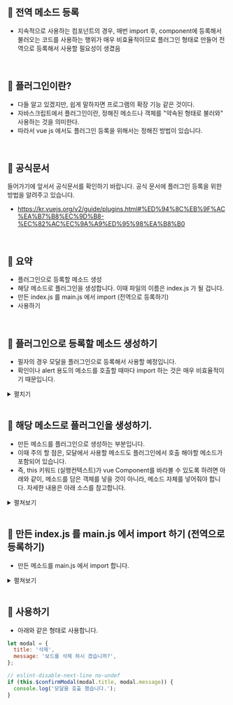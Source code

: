 📌 전역 메소드 등록
-
* 지속적으로 사용하는 컴포넌트의 경우, 매번 import 후, component에 등록해서 불러오는 코드를 사용하는 행위가 매우 비효율적이므로 플러그인 형태로 만들어 전역으로 등록해서 사용할 필요성이 생겼음


<br/>

📌 플러그인이란?
-
* 다들 알고 있겠지만, 쉽게 말하자면 프로그램의 확장 기능 같은 것이다.
* 자바스크립트에서 플러그인이란, 정해진 메소드나 객체를 "약속된 형태로 불러와" 사용하는 것을 의미한다.
* 따라서 vue js 에서도 플러그인 등록을 위해서는 정해진 방법이 있습니다.


<br/>


📌 공식문서
-
들어가기에 앞서서 공식문서를 확인하기 바랍니다. 공식 문서에 플러그인 등록을 위한 방법을 알려주고 있습니다.
* <https://kr.vuejs.org/v2/guide/plugins.html#%ED%94%8C%EB%9F%AC%EA%B7%B8%EC%9D%B8-%EC%82%AC%EC%9A%A9%ED%95%98%EA%B8%B0>


<br/>

📌 요약
-
* 플러그인으로 등록할 메소드 생성
* 해당 메소드로 플러그인을 생성합니다. 이때 파일의 이름은 index.js 가 될 겁니다.
* 만든 index.js 를 main.js 에서 import (전역으로 등록하기)
* 사용하기



<br/>

📌 플러그인으로 등록할 메소드 생성하기
-
* 필자의 경우 모달을 플러그인으로 등록해서 사용할 예정입니다.
* 확인이나 alert 용도의 메소드를 호출할 때마다 import 하는 것은 매우 비효율적이기 때문입니다.
<details>
    <summary>펼치기</summary>


```javascript
let modal = {
  confirmModal: function (title, message, options) {
    let config = {
      title: title,
      size: 'sm',
      buttonSize: 'sm',
      okVariant: 'primary',
      okTitle: '확인',
      cancelTitle: '취소',
      footerClass: 'p-2',
      hideHeaderClose: false,
      centered: true,
    };
    // 별도 사용할 설정이 있는 경우
    Object.assign(config, options);

    // bootstrap 플러그인에서 꺼내 옵니다.
    this.$bvModal
      .msgBoxConfirm(message, config)
      .then(value => {
        if (value) return true;
        else return false;
      })
      .catch(err => {
        // An error occurred
        console.log(err);
        return false;
      });
    return false;
  },
};

export default modal;
```
</details>


<br/>


📌 해당 메소드로 플러그인을 생성하기.
-
* 만든 메소드를 플러그인으로 생성하는 부분입니다.
* 이때 주의 할 점은, 모달에서 사용할 메소드도 플러그인에서 호출 해야할 메소드가 포함되어 있습니다.
* 즉, this 키워드 (실행컨텍스트)가 vue Component를 바라볼 수 있도록 하려면 아래와 같이, 메소드를 담은 객체를 넣을 것이 아니라, 메소드 자체를 넣어줘야 합니다. 자세한 내용은 아래 소스를 참고합니다.

<details>
    <summary>펼쳐보기</summary>

```javascript
/* 글로벌로 사용할 함수와 컴포넌트 등록 */
import Modal from '@/util/modal';

// 훅이 필요할 때 사용합니다.
const swichers = {
  created: true,
  beforeMount: true,
  mounted: true,
  destroyed: true,
};

let plugin = {};
// options은 인스턴스 생성시 넘겨주는 options 값 입니다. => 별도 설정이 필요할 경우 사용합니다.
plugin.install = function (Vue, options) {
  // options 와 swichers를 병합
  Object.assign(swichers, options);
  // 인스턴스 메소드 => 실행 컨텍스트가 Modal 이 되어도 상관이 없다면 사용
  // Vue.prototype.$inst = Modal;
  // 인스턴스 메소드 => 실행컨텍스트가 현재 컴포넌트(이 메소드를 실행하는 객체)를 가리켜야 한다면, 아래와 같이 사용해야 한다.
  Vue.prototype.$confirmModal = Modal.confirmModal;

  // 전역 메소드
  Vue.myGlobalMethod = function () {};
};

export default plugin;

```

</details>


<br/>

📌 만든 index.js 를 main.js 에서 import 하기 (전역으로 등록하기)
-
* 만든 메소드를 main.js 에서 import 합니다.  
<details>
    <summary>펼쳐보기</summary>

```javascript
import globalPlugin from '@/global/index'; // global 파일 import

// 위 메소드에서 사용할 부트스트랩 플러그인
import { BootstrapVue, IconsPlugin } from 'bootstrap-vue';
import 'bootstrap/dist/css/bootstrap.css';
import 'bootstrap-vue/dist/bootstrap-vue.css';
Vue.use(BootstrapVue);
Vue.use(IconsPlugin);

// global 플러그인으로써 등록
Vue.use(globalPlugin);

... 중략
```

</details>


<br/>

📌 사용하기
-
* 아래와 같은 형태로 사용합니다.

```javascript
let modal = {
  title: '삭제',
  message: '보드를 삭제 하시 겠습니까?',
};

// eslint-disable-next-line no-undef
if (this.$confirmModal(modal.title, modal.message)) {
  console.log('모달을 호출 했습니다.');
}
```


